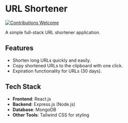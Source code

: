 # URL Shortener
[![Contributions Welcome](https://img.shields.io/badge/contributions-welcome-brightgreen.svg?style=flat)](https://github.com/dwyl/esta/issues)


A simple full-stack URL shortener application.

## Features

- Shorten long URLs quickly and easily.
- Copy shortened URLs to the clipboard with one click.
- Expiration functionality for URLs (30 days).

## Tech Stack

- **Frontend**: React.js
- **Backend**: Express.js (Node.js)
- **Database**: MongoDB
- **Other Tools**: Tailwind CSS for styling

